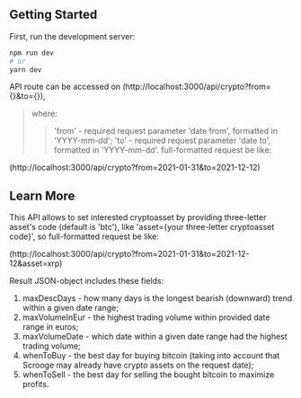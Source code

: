 ## Getting Started

First, run the development server:

```bash
npm run dev
# or
yarn dev
```

API route can be accessed on (http://localhost:3000/api/crypto?from={}&to={}),
> where:
> > 'from' - required request parameter 'date from', formatted in 'YYYY-mm-dd';
> > 'to' - required request parameter 'date to', formatted in 'YYYY-mm-dd'.
full-formatted request be like:

(http://localhost:3000/api/crypto?from=2021-01-31&to=2021-12-12)

## Learn More

This API allows to set interested cryptoasset by providing three-letter asset's code (default is 'btc'), like 'asset={your three-letter cryptoasset code}', so full-formatted request be like:

(http://localhost:3000/api/crypto?from=2021-01-31&to=2021-12-12&asset=xrp)

Result JSON-object includes these fields:
1. maxDescDays - how many days is the longest bearish (downward) trend within a given date range;
2. maxVolumeInEur - the highest trading volume within provided date range in euros;
3. maxVolumeDate - which date within a given date range had the highest trading volume;
4. whenToBuy - the best day for buying bitcoin (taking into account that Scrooge may already have crypto assets on the request date);
5. whenToSell - the best day for selling the bought bitcoin to maximize profits.
